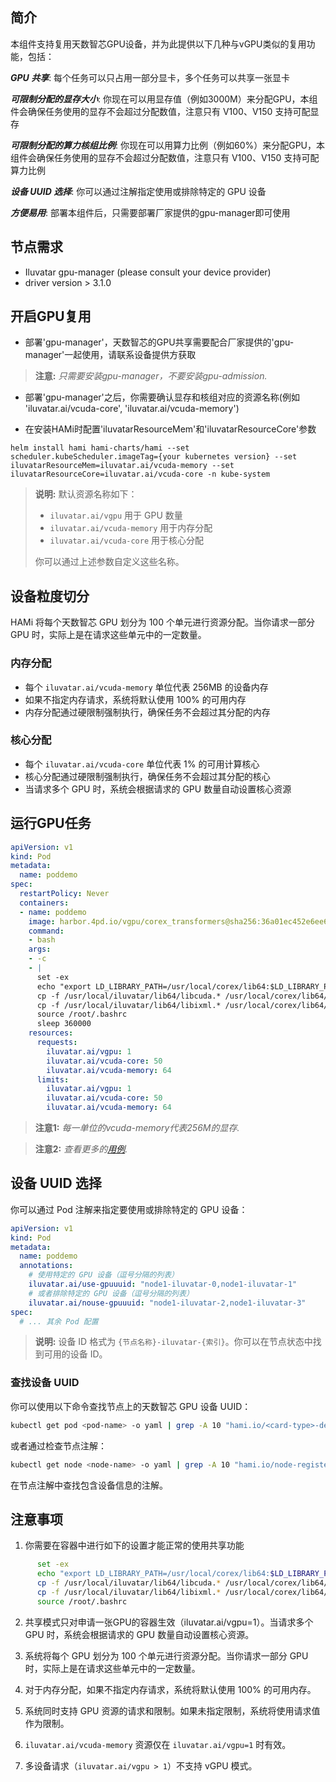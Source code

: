 ## 简介

本组件支持复用天数智芯GPU设备，并为此提供以下几种与vGPU类似的复用功能，包括：

***GPU 共享***: 每个任务可以只占用一部分显卡，多个任务可以共享一张显卡

***可限制分配的显存大小***: 你现在可以用显存值（例如3000M）来分配GPU，本组件会确保任务使用的显存不会超过分配数值，注意只有 V100、V150 支持可配显存

***可限制分配的算力核组比例***: 你现在可以用算力比例（例如60%）来分配GPU，本组件会确保任务使用的显存不会超过分配数值，注意只有 V100、V150 支持可配算力比例

***设备 UUID 选择***: 你可以通过注解指定使用或排除特定的 GPU 设备

***方便易用***:  部署本组件后，只需要部署厂家提供的gpu-manager即可使用


## 节点需求

* Iluvatar gpu-manager (please consult your device provider)
* driver version > 3.1.0

## 开启GPU复用

* 部署'gpu-manager'，天数智芯的GPU共享需要配合厂家提供的'gpu-manager'一起使用，请联系设备提供方获取

> **注意:** *只需要安装gpu-manager，不要安装gpu-admission.*

* 部署'gpu-manager'之后，你需要确认显存和核组对应的资源名称(例如 'iluvatar.ai/vcuda-core', 'iluvatar.ai/vcuda-memory')

* 在安装HAMi时配置'iluvatarResourceMem'和'iluvatarResourceCore'参数

```
helm install hami hami-charts/hami --set scheduler.kubeScheduler.imageTag={your kubernetes version} --set iluvatarResourceMem=iluvatar.ai/vcuda-memory --set iluvatarResourceCore=iluvatar.ai/vcuda-core -n kube-system
```

> **说明:** 默认资源名称如下：
> - `iluvatar.ai/vgpu` 用于 GPU 数量
> - `iluvatar.ai/vcuda-memory` 用于内存分配
> - `iluvatar.ai/vcuda-core` 用于核心分配
>
> 你可以通过上述参数自定义这些名称。

## 设备粒度切分

HAMi 将每个天数智芯 GPU 划分为 100 个单元进行资源分配。当你请求一部分 GPU 时，实际上是在请求这些单元中的一定数量。

### 内存分配

- 每个 `iluvatar.ai/vcuda-memory` 单位代表 256MB 的设备内存
- 如果不指定内存请求，系统将默认使用 100% 的可用内存
- 内存分配通过硬限制强制执行，确保任务不会超过其分配的内存

### 核心分配

- 每个 `iluvatar.ai/vcuda-core` 单位代表 1% 的可用计算核心
- 核心分配通过硬限制强制执行，确保任务不会超过其分配的核心
- 当请求多个 GPU 时，系统会根据请求的 GPU 数量自动设置核心资源

## 运行GPU任务

```yaml
apiVersion: v1
kind: Pod
metadata:
  name: poddemo
spec:
  restartPolicy: Never
  containers:
  - name: poddemo
    image: harbor.4pd.io/vgpu/corex_transformers@sha256:36a01ec452e6ee63c7aa08bfa1fa16d469ad19cc1e6000cf120ada83e4ceec1e
    command:
    - bash
    args:
    - -c
    - |
      set -ex
      echo "export LD_LIBRARY_PATH=/usr/local/corex/lib64:$LD_LIBRARY_PATH">> /root/.bashrc
      cp -f /usr/local/iluvatar/lib64/libcuda.* /usr/local/corex/lib64/
      cp -f /usr/local/iluvatar/lib64/libixml.* /usr/local/corex/lib64/
      source /root/.bashrc
      sleep 360000
    resources:
      requests:
        iluvatar.ai/vgpu: 1
        iluvatar.ai/vcuda-core: 50
        iluvatar.ai/vcuda-memory: 64
      limits:
        iluvatar.ai/vgpu: 1
        iluvatar.ai/vcuda-core: 50
        iluvatar.ai/vcuda-memory: 64
```

> **注意1:** *每一单位的vcuda-memory代表256M的显存.*

> **注意2:** *查看更多的[用例](../examples/iluvatar/).*

## 设备 UUID 选择

你可以通过 Pod 注解来指定要使用或排除特定的 GPU 设备：

```yaml
apiVersion: v1
kind: Pod
metadata:
  name: poddemo
  annotations:
    # 使用特定的 GPU 设备（逗号分隔的列表）
    iluvatar.ai/use-gpuuuid: "node1-iluvatar-0,node1-iluvatar-1"
    # 或者排除特定的 GPU 设备（逗号分隔的列表）
    iluvatar.ai/nouse-gpuuuid: "node1-iluvatar-2,node1-iluvatar-3"
spec:
  # ... 其余 Pod 配置
```

> **说明:** 设备 ID 格式为 `{节点名称}-iluvatar-{索引}`。你可以在节点状态中找到可用的设备 ID。

### 查找设备 UUID

你可以使用以下命令查找节点上的天数智芯 GPU 设备 UUID：

```bash
kubectl get pod <pod-name> -o yaml | grep -A 10 "hami.io/<card-type>-devices-allocated"
```

或者通过检查节点注解：

```bash
kubectl get node <node-name> -o yaml | grep -A 10 "hami.io/node-register-<card-type>"
```

在节点注解中查找包含设备信息的注解。


## 注意事项

1. 你需要在容器中进行如下的设置才能正常的使用共享功能
```sh
      set -ex
      echo "export LD_LIBRARY_PATH=/usr/local/corex/lib64:$LD_LIBRARY_PATH">> /root/.bashrc
      cp -f /usr/local/iluvatar/lib64/libcuda.* /usr/local/corex/lib64/
      cp -f /usr/local/iluvatar/lib64/libixml.* /usr/local/corex/lib64/
      source /root/.bashrc
```

2. 共享模式只对申请一张GPU的容器生效（iluvatar.ai/vgpu=1）。当请求多个 GPU 时，系统会根据请求的 GPU 数量自动设置核心资源。

3. 系统将每个 GPU 划分为 100 个单元进行资源分配。当你请求一部分 GPU 时，实际上是在请求这些单元中的一定数量。

4. 对于内存分配，如果不指定内存请求，系统将默认使用 100% 的可用内存。

5. 系统同时支持 GPU 资源的请求和限制。如果未指定限制，系统将使用请求值作为限制。

6. `iluvatar.ai/vcuda-memory` 资源仅在 `iluvatar.ai/vgpu=1` 时有效。

7. 多设备请求（`iluvatar.ai/vgpu > 1`）不支持 vGPU 模式。
